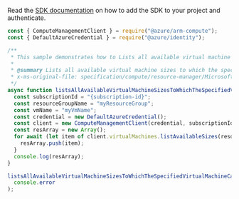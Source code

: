 Read the [SDK documentation](https://github.com/Azure/azure-sdk-for-js/blob/%40azure%2Farm-compute_19.0.0/sdk/compute/arm-compute/README.md) on how to add the SDK to your project and authenticate.

```javascript
const { ComputeManagementClient } = require("@azure/arm-compute");
const { DefaultAzureCredential } = require("@azure/identity");

/**
 * This sample demonstrates how to Lists all available virtual machine sizes to which the specified virtual machine can be resized.
 *
 * @summary Lists all available virtual machine sizes to which the specified virtual machine can be resized.
 * x-ms-original-file: specification/compute/resource-manager/Microsoft.Compute/stable/2022-03-01/ComputeRP/examples/virtualMachineExamples/VirtualMachines_ListAvailableVmSizes.json
 */
async function listsAllAvailableVirtualMachineSizesToWhichTheSpecifiedVirtualMachineCanBeResized() {
  const subscriptionId = "{subscription-id}";
  const resourceGroupName = "myResourceGroup";
  const vmName = "myVmName";
  const credential = new DefaultAzureCredential();
  const client = new ComputeManagementClient(credential, subscriptionId);
  const resArray = new Array();
  for await (let item of client.virtualMachines.listAvailableSizes(resourceGroupName, vmName)) {
    resArray.push(item);
  }
  console.log(resArray);
}

listsAllAvailableVirtualMachineSizesToWhichTheSpecifiedVirtualMachineCanBeResized().catch(
  console.error
);
```
